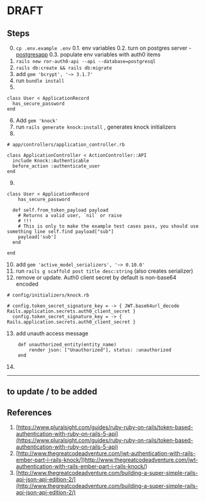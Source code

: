 
DRAFT
======

Steps
-----
0. `cp .env.example .env`
0.1. env variables
0.2. turn on postgres server - [postgresapp](www.postgresapp.com)
0.3. populate env variables with auth0 items
1. `rails new ror-auth0-api --api --database=postgresql`  
2. `rails db:create && rails db:migrate`
3. add `gem 'bcrypt', '~> 3.1.7'`
4. run `bundle install`
5. 
```
class User < ApplicationRecord
  has_secure_password
end
```  
6. Add `gem 'knock'`  
7. run `rails generate knock:install` , generates knock initializers
8. 
```
# app/controllers/application_controller.rb

class ApplicationController < ActionController::API  
  include Knock::Authenticable
  before_action :authenticate_user
end 
```  

9. 
```
class User < ApplicationRecord
    has_secure_password

  def self.from_token_payload payload
    # Returns a valid user, `nil` or raise
    # !!!
    # This is only to make the example test cases pass, you should use something line self.find payload["sub"]
    payload['sub']
  end

end
```

10. add `gem 'active_model_serializers', '~> 0.10.0'` 
11. run `rails g scaffold post title desc:string` (also creates serializer)
12. remove or update. Auth0 client secret by default is non-base64 encoded
```
# config/initializers/knock.rb

# config.token_secret_signature_key = -> { JWT.base64url_decode Rails.application.secrets.auth0_client_secret }
  config.token_secret_signature_key = -> { Rails.application.secrets.auth0_client_secret }
```

13. add unauth access message
```
    def unauthorized_entity(entity_name)
        render json: ["Unauthorized"], status: :unauthorized
    end
```  
14.


------------------

to update / to be added
--------



References
----------
1. [https://www.pluralsight.com/guides/ruby-ruby-on-rails/token-based-authentication-with-ruby-on-rails-5-api](https://www.pluralsight.com/guides/ruby-ruby-on-rails/token-based-authentication-with-ruby-on-rails-5-api)
2. [http://www.thegreatcodeadventure.com/jwt-authentication-with-rails-ember-part-i-rails-knock/])http://www.thegreatcodeadventure.com/jwt-authentication-with-rails-ember-part-i-rails-knock/)
3. [http://www.thegreatcodeadventure.com/building-a-super-simple-rails-api-json-api-edition-2/](http://www.thegreatcodeadventure.com/building-a-super-simple-rails-api-json-api-edition-2/)
